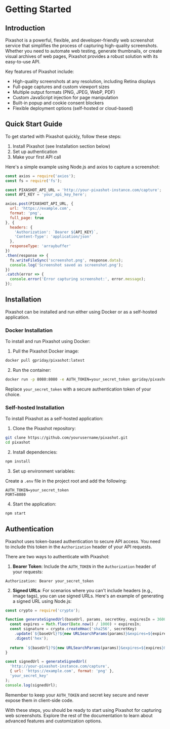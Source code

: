 # Getting Started

## Introduction

Pixashot is a powerful, flexible, and developer-friendly web screenshot service that simplifies the process of capturing high-quality screenshots. Whether you need to automate web testing, generate thumbnails, or create visual archives of web pages, Pixashot provides a robust solution with its easy-to-use API.

Key features of Pixashot include:

- High-quality screenshots at any resolution, including Retina displays
- Full-page captures and custom viewport sizes
- Multiple output formats (PNG, JPEG, WebP, PDF)
- Custom JavaScript injection for page manipulation
- Built-in popup and cookie consent blockers
- Flexible deployment options (self-hosted or cloud-based)

## Quick Start Guide

To get started with Pixashot quickly, follow these steps:

1. Install Pixashot (see Installation section below)
2. Set up authentication
3. Make your first API call

Here's a simple example using Node.js and axios to capture a screenshot:

```javascript
const axios = require('axios');
const fs = require('fs');

const PIXASHOT_API_URL = 'http://your-pixashot-instance.com/capture';
const API_KEY = 'your_api_key_here';

axios.post(PIXASHOT_API_URL, {
  url: 'https://example.com',
  format: 'png',
  full_page: true
}, {
  headers: {
    'Authorization': `Bearer ${API_KEY}`,
    'Content-Type': 'application/json'
  },
  responseType: 'arraybuffer'
})
.then(response => {
  fs.writeFileSync('screenshot.png', response.data);
  console.log('Screenshot saved as screenshot.png');
})
.catch(error => {
  console.error('Error capturing screenshot:', error.message);
});
```

## Installation

Pixashot can be installed and run either using Docker or as a self-hosted application.

### Docker Installation

To install and run Pixashot using Docker:

1. Pull the Pixashot Docker image:

```bash
docker pull gpriday/pixashot:latest
```

2. Run the container:

```bash
docker run -p 8080:8080 -e AUTH_TOKEN=your_secret_token gpriday/pixashot:latest
```

Replace `your_secret_token` with a secure authentication token of your choice.

### Self-hosted Installation

To install Pixashot as a self-hosted application:

1. Clone the Pixashot repository:

```bash
git clone https://github.com/yourusername/pixashot.git
cd pixashot
```

2. Install dependencies:

```bash
npm install
```

3. Set up environment variables:

Create a `.env` file in the project root and add the following:

```
AUTH_TOKEN=your_secret_token
PORT=8080
```

4. Start the application:

```bash
npm start
```

## Authentication

Pixashot uses token-based authentication to secure API access. You need to include this token in the `Authorization` header of your API requests.

There are two ways to authenticate with Pixashot:

1. **Bearer Token**: Include the `AUTH_TOKEN` in the `Authorization` header of your requests:

```
Authorization: Bearer your_secret_token
```

2. **Signed URLs**: For scenarios where you can't include headers (e.g., image tags), you can use signed URLs. Here's an example of generating a signed URL using Node.js:

```javascript
const crypto = require('crypto');

function generateSignedUrl(baseUrl, params, secretKey, expiresIn = 3600) {
  const expires = Math.floor(Date.now() / 1000) + expiresIn;
  const signature = crypto.createHmac('sha256', secretKey)
    .update(`${baseUrl}?${new URLSearchParams(params)}&expires=${expires}`)
    .digest('hex');
  
  return `${baseUrl}?${new URLSearchParams(params)}&expires=${expires}&signature=${signature}`;
}

const signedUrl = generateSignedUrl(
  'http://your-pixashot-instance.com/capture',
  { url: 'https://example.com', format: 'png' },
  'your_secret_key'
);
console.log(signedUrl);
```

Remember to keep your `AUTH_TOKEN` and secret key secure and never expose them in client-side code.

With these steps, you should be ready to start using Pixashot for capturing web screenshots. Explore the rest of the documentation to learn about advanced features and customization options.